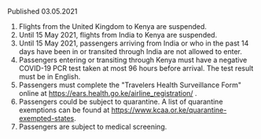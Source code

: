 Published 03.05.2021 
1. Flights from the United Kingdom to Kenya are suspended.
2. Until 15 May 2021, flights from India to Kenya are suspended.
3. Until 15 May 2021, passengers arriving from India or who in the past 14 days have been in or transited through India are not allowed to enter. 
4. Passengers entering or transiting through Kenya must have a negative COVID-19 PCR test taken at most 96 hours before arrival. The test result must be in English.
5. Passengers must complete the "Travelers Health Surveillance Form" online at <a href="https://ears.health.go.ke/airline_registration/">https://ears.health.go.ke/airline_registration/</a> .
6. Passengers could be subject to quarantine. A list of quarantine exemptions can be found at <a href="https://www.kcaa.or.ke/quarantine-exempted-states">https://www.kcaa.or.ke/quarantine-exempted-states</a>.
7. Passengers are subject to medical screening.


